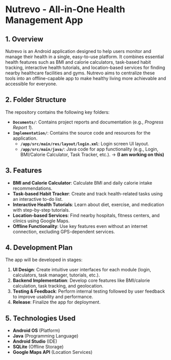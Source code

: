 # Nutrevo - All-in-One Health Management App

## 1. Overview

Nutrevo is an Android application designed to help users monitor and manage their health in a single, easy-to-use platform. It combines essential health features such as BMI and calorie calculators, task-based habit tracking, interactive health tutorials, and location-based services for finding nearby healthcare facilities and gyms. Nutrevo aims to centralize these tools into an offline-capable app to make healthy living more achievable and accessible for everyone.

## 2. Folder Structure

The repository contains the following key folders:

- **`Documents/`**: Contains project reports and documentation (e.g., *Progress Report 1*).
- **`Implementation/`**: Contains the source code and resources for the application.
  - **`/app/src/main/res/layout/login.xml`**: Login screen UI layout.
  - **`/app/src/main/java/`**: Java code for app functionality (e.g., Login, BMI/Calorie Calculator, Task Tracker, etc.). -> **(I am working on this)**

## 3. Features

- **BMI and Calorie Calculator**: Calculate BMI and daily calorie intake recommendations.
- **Task-based Habit Tracker**: Create and track health-related tasks using an interactive to-do list.
- **Interactive Health Tutorials**: Learn about diet, exercise, and medication with step-by-step tutorials.
- **Location-based Services**: Find nearby hospitals, fitness centers, and clinics using Google Maps.
- **Offline Functionality**: Use key features even without an internet connection, excluding GPS-dependent services.

## 4. Development Plan

The app will be developed in stages:

1. **UI Design**: Create intuitive user interfaces for each module (login, calculators, task manager, tutorials, etc.).
2. **Backend Implementation**: Develop core features like BMI/calorie calculation, task tracking, and geolocation.
3. **Testing & Feedback**: Perform internal testing followed by user feedback to improve usability and performance.
4. **Release**: Finalize the app for deployment.

## 5. Technologies Used

- **Android OS** (Platform)
- **Java** (Programming Language)
- **Android Studio** (IDE)
- **SQLite** (Offline Storage)
- **Google Maps API** (Location Services)
